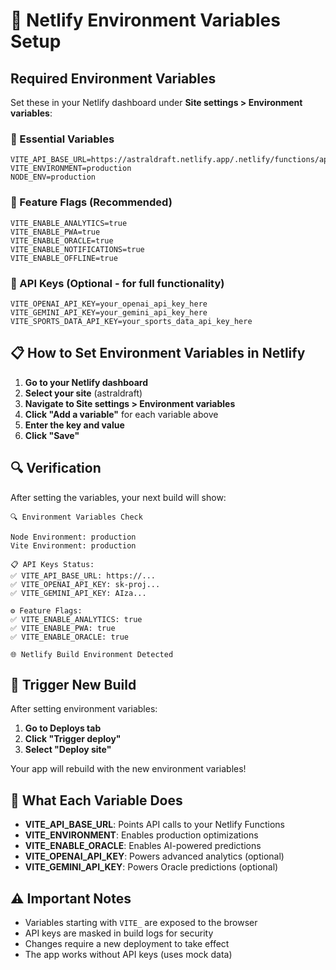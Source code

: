 # 🔧 Netlify Environment Variables Setup

## Required Environment Variables

Set these in your Netlify dashboard under **Site settings > Environment variables**:

### 🔑 Essential Variables
```
VITE_API_BASE_URL=https://astraldraft.netlify.app/.netlify/functions/api
VITE_ENVIRONMENT=production
NODE_ENV=production
```

### 🎯 Feature Flags (Recommended)
```
VITE_ENABLE_ANALYTICS=true
VITE_ENABLE_PWA=true
VITE_ENABLE_ORACLE=true
VITE_ENABLE_NOTIFICATIONS=true
VITE_ENABLE_OFFLINE=true
```

### 🤖 API Keys (Optional - for full functionality)
```
VITE_OPENAI_API_KEY=your_openai_api_key_here
VITE_GEMINI_API_KEY=your_gemini_api_key_here
VITE_SPORTS_DATA_API_KEY=your_sports_data_api_key_here
```

## 📋 How to Set Environment Variables in Netlify

1. **Go to your Netlify dashboard**
2. **Select your site** (astraldraft)
3. **Navigate to Site settings > Environment variables**
4. **Click "Add a variable"** for each variable above
5. **Enter the key and value**
6. **Click "Save"**

## 🔍 Verification

After setting the variables, your next build will show:
```
🔍 Environment Variables Check

Node Environment: production
Vite Environment: production

📋 API Keys Status:
✅ VITE_API_BASE_URL: https://...
✅ VITE_OPENAI_API_KEY: sk-proj...
✅ VITE_GEMINI_API_KEY: AIza...

⚙️ Feature Flags:
✅ VITE_ENABLE_ANALYTICS: true
✅ VITE_ENABLE_PWA: true
✅ VITE_ENABLE_ORACLE: true

🌐 Netlify Build Environment Detected
```

## 🚀 Trigger New Build

After setting environment variables:
1. **Go to Deploys tab**
2. **Click "Trigger deploy"**
3. **Select "Deploy site"**

Your app will rebuild with the new environment variables!

## 🎯 What Each Variable Does

- **VITE_API_BASE_URL**: Points API calls to your Netlify Functions
- **VITE_ENVIRONMENT**: Enables production optimizations
- **VITE_ENABLE_ORACLE**: Enables AI-powered predictions
- **VITE_OPENAI_API_KEY**: Powers advanced analytics (optional)
- **VITE_GEMINI_API_KEY**: Powers Oracle predictions (optional)

## ⚠️ Important Notes

- Variables starting with `VITE_` are exposed to the browser
- API keys are masked in build logs for security
- Changes require a new deployment to take effect
- The app works without API keys (uses mock data)